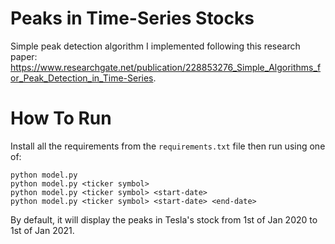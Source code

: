 # Peaks in Time-Series Stocks
Simple peak detection algorithm I implemented following this research paper: https://www.researchgate.net/publication/228853276_Simple_Algorithms_for_Peak_Detection_in_Time-Series. <br>

# How To Run
Install all the requirements from the `requirements.txt` file then run using one of:
```
python model.py
python model.py <ticker symbol>
python model.py <ticker symbol> <start-date>
python model.py <ticker symbol> <start-date> <end-date>
```

By default, it will display the peaks in Tesla's stock from 1st of Jan 2020 to 1st of Jan 2021.